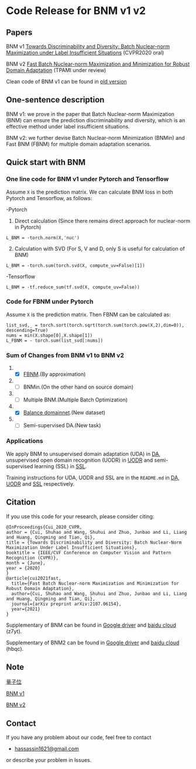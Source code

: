 # Code Release for BNM v1 v2

## Papers
BNM v1 [Towards Discriminability and Diversity: Batch Nuclear-norm Maximization under Label Insufficient Situations](https://arxiv.org/abs/2003.12237) (CVPR2020 oral)

BNM v2 [Fast Batch Nuclear-norm Maximization and Minimization for Robust Domain Adaptation](https://arxiv.org/abs/2107.06154) (TPAMI under review)

Clean code of BNM v1 can be found in [old version](https://github.com/cuishuhao/BNM/tree/BNMv1)

## One-sentence description
BNM v1: we prove in the paper that Batch Nuclear-norm Maximization (BNM) can ensure the prediction discriminability and diversity, which is an effective method under label insufficient situations.

BNM v2: we further devise Batch Nuclear-norm Minimization (BNMin) and Fast BNM (FBNM) for multiple domain adaptation scenarios.

## Quick start with BNM

### One line code for BNM v1 under Pytorch and Tensorflow

Assume `X` is the prediction matrix. We can calculate BNM loss in both Pytorch and Tensorflow, as follows:
 
-Pytorch

1. Direct calculation (Since there remains direct approach for nuclear-norm in Pytorch)
```
L_BNM = -torch.norm(X,'nuc')
```
2. Calculation with SVD (For S, V and D, only S is useful for calculation of BNM)
```
L_BNM = -torch.sum(torch.svd(X, compute_uv=False)[1])
```
-Tensorflow
```
L_BNM = -tf.reduce_sum(tf.svd(X, compute_uv=False))
```

### Code for FBNM under Pytorch
Assume `X` is the prediction matrix. Then FBNM can be calculated as:
```
list_svd,_ = torch.sort(torch.sqrt(torch.sum(torch.pow(X,2),dim=0)), descending=True)
nums = min(X.shape[0],X.shape[1])
L_FBNM = - torch.sum(list_svd[:nums])
```

### Sum of Changes from BNM v1 to BNM v2
1. - [x] [FBNM](https://github.com/cuishuhao/BNM/blob/master/DA/BNM/train_image.py#L167).(By approximation)
2. - [ ] BNMin.(On the other hand on source domain)
3. - [ ] Multiple BNM.(Multiple Batch Optimization)
4. - [x] [Balance domainnet](https://github.com/cuishuhao/BNM/tree/master/DA/data/Balance_Domainnet).(New dataset)
5. - [ ] Semi-supervised DA.(New task)

### Applications
We apply BNM to unsupervised domain adaptation (UDA) in [DA](DA), unsupervised open domain recognition (UODR) in [UODR](UODR) and semi-supervised learning (SSL) in [SSL](SSL).

Training instructions for UDA, UODR and SSL are in the `README.md` in [DA](DA), [UODR](UODR) and [SSL](SSL) respectively.

## Citation
If you use this code for your research, please consider citing:
```
@InProceedings{Cui_2020_CVPR,
author = {Cui, Shuhao and Wang, Shuhui and Zhuo, Junbao and Li, Liang and Huang, Qingming and Tian, Qi},
title = {Towards Discriminability and Diversity: Batch Nuclear-Norm Maximization Under Label Insufficient Situations},
booktitle = {IEEE/CVF Conference on Computer Vision and Pattern Recognition (CVPR)},
month = {June},
year = {2020}
}
@article{cui2021fast,
  title={Fast Batch Nuclear-norm Maximization and Minimization for Robust Domain Adaptation},
  author={Cui, Shuhao and Wang, Shuhui and Zhuo, Junbao and Li, Liang and Huang, Qingming and Tian, Qi},
  journal={arXiv preprint arXiv:2107.06154},
  year={2021}
}
```
Supplementary of BNM can be found in [Google driver](https://drive.google.com/file/d/15WOL2wFCSYVbPQfZ0OOSwtBXlcvgw8kA/view?usp=sharing)
 and [baidu cloud](https://pan.baidu.com/s/1eZAguvOXUOa0k_sietA8Zg) (z7yt).
 
Supplementary of BNM2 can be found in [Google driver](https://drive.google.com/file/d/1jgumCIPJd8IR_b-ZsJoNybXj9vyrFpRz/view?usp=sharing)
 and [baidu cloud](https://pan.baidu.com/s/1Xjg03truL9wN1wn4nq8U3g) (hbqc).
 
 ## Note
[量子位](https://zhuanlan.zhihu.com/p/124860496)

[BNM v1](https://zhuanlan.zhihu.com/p/121507249)

[BNM v2](https://zhuanlan.zhihu.com/p/392678258)

## Contact
If you have any problem about our code, feel free to contact
- hassassin1621@gmail.com

or describe your problem in Issues.
